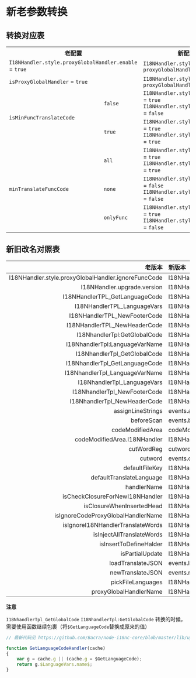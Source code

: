 # 新老参数转换


## 转换对应表

<table>
	<tr>
		<th colspan="2">老配置</th>
		<th>新配置</th>
	</tr>
	<tr><td colspan="2"><code>I18NHandler.style.proxyGlobalHandler.enable</code> = <code>true</code></td><td><code>I18NHandler.style.codeStyle</code> = <code>proxyGlobalHandler</code></td></tr>
	<tr><td colspan="2"><code>isProxyGlobalHandler</code> = <code>true</code></td><td><code>I18NHandler.style.codeStyle</code> = <code>proxyGlobalHandler</code></td></tr>
	<tr><td rowspan="2"><code>isMinFuncTranslateCode</code></td><td><code>false</code></td><td><code>I18NHandler.style.minFuncCode</code> = <code>true</code><br/><code>I18NHandler.style.minFuncJSON</code> = <code>false</code></td></tr>
	<tr><td><code>true</code></td><td><code>I18NHandler.style.minFuncCode</code> = <code>true</code><br/><code>I18NHandler.style.minFuncJSON</code> = <code>true</code></td></tr>
	<tr><td rowspan="3"><code>minTranslateFuncCode</code></td><td><code>all</code></td><td><code>I18NHandler.style.minFuncCode</code> = <code>true</code><br/><code>I18NHandler.style.minFuncJSON</code> = <code>true</code></td></tr>
	<tr><td><code>none</code></td><td><code>I18NHandler.style.minFuncCode</code> = <code>false</code><br/><code>I18NHandler.style.minFuncJSON</code> = <code>false</code></td></tr>
	<tr><td><code>onlyFunc</code></td><td><code>I18NHandler.style.minFuncCode</code> = <code>true</code><br/><code>I18NHandler.style.minFuncJSON</code> = <code>false</code></td></tr>
</table>


## 新旧改名对照表

|                                               老版本 | 新版本                                                   |
|----------------------------------------------------:|:--------------------------------------------------------|
| I18NHandler.style.proxyGlobalHandler.ignoreFuncCode | I18NHandler.style.proxyGlobalHandler.ignoreFuncCodeName |
|                         I18NHandler.upgrade.version | I18NHandler.upgrade.checkVersion                        |
|                      I18NHandlerTPL_GetLanguageCode | I18NHandler.tpl.getLanguageCode                         |
|                         I18NHandlerTPL_LanguageVars | I18NHandler.tpl.languageVars                            |
|                        I18NHandlerTPL_NewFooterCode | I18NHandler.tpl.newFooterCode                           |
|                        I18NHandlerTPL_NewHeaderCode | I18NHandler.tpl.newHeaderCode                           |
|                        I18NhandlerTpl:GetGlobalCode | I18NHandler.tpl.getLanguageCode                         |
|                      I18NhandlerTpl:LanguageVarName | I18NHandler.tpl.languageVars.name                       |
|                        I18NhandlerTpl_GetGlobalCode | I18NHandler.tpl.getLanguageCode                         |
|                      I18NhandlerTpl_GetLanguageCode | I18NHandler.tpl.getLanguageCode                         |
|                      I18NhandlerTpl_LanguageVarName | I18NHandler.tpl.languageVars.name                       |
|                         I18NhandlerTpl_LanguageVars | I18NHandler.tpl.languageVars                            |
|                        I18NhandlerTpl_NewFooterCode | I18NHandler.tpl.newFooterCode                           |
|                        I18NhandlerTpl_NewHeaderCode | I18NHandler.tpl.newHeaderCode                           |
|                                   assignLineStrings | events.assignLineStrings                                |
|                                          beforeScan | events.beforeScan                                       |
|                                    codeModifiedArea | codeModifyItems                                         |
|                        codeModifiedArea.I18NHandler | I18NHandler.upgrade.enable                              |
|                                          cutWordReg | cutwordReg                                              |
|                                             cutword | events.cutword                                          |
|                                      defaultFileKey | I18NHandler.data.defaultFileKey                         |
|                            defaultTranslateLanguage | I18NHandler.data.defaultLanguage                        |
|                                         handlerName | I18NHandlerName                                         |
|                     isCheckClosureForNewI18NHandler | I18NHandler.insert.checkClosure                         |
|                           isClosureWhenInsertedHead | I18NHandler.insert.checkClosure                         |
|                  isIgnoreCodeProxyGlobalHandlerName | I18NHandler.style.proxyGlobalHandler.ignoreFuncCodeName |
|                   isIgnoreI18NHandlerTranslateWords | I18NHandler.data.ignoreFuncWords                        |
|                           isInjectAllTranslateWords | I18NHandler.style.comment4nowords                       |
|                              isInsertToDefineHalder | I18NHandler.insert.priorityDefineHalder                 |
|                                     isPartialUpdate | I18NHandler.upgrade.partial                             |
|                                   loadTranslateJSON | events.loadTranslateJSON                                |
|                                    newTranslateJSON | events.newTranslateJSON                                 |
|                                   pickFileLanguages | I18NHandler.data.onlyTheseLanguages                     |
|                              proxyGlobalHandlerName | I18NHandler.style.proxyGlobalHandler.name               |

**注意**

`I18NhandlerTpl_GetGlobalCode` `I18NhandlerTpl:GetGlobalCode` 转换的时候，
需要使用函数继续包裹（将`$GetLanguageCode`替换成原来的值）

```javascript
// 最新代码见 https://github.com/Bacra/node-i18nc-core/blob/master/lib/upgrade/tpl/depd_getlanguagecode_handler.js

function GetLanguageCodeHandler(cache)
{
	var g = cache.g || (cache.g = $GetLanguageCode);
	return g.$LanguageVars.name$;
}
```
